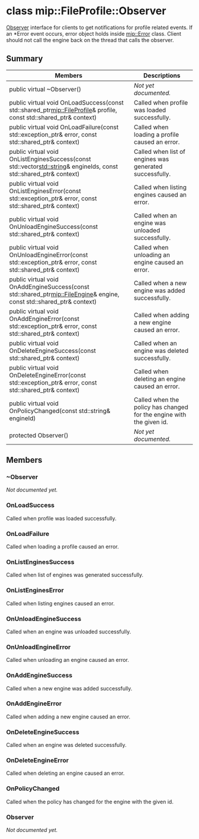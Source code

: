 # class mip::FileProfile::Observer 
[Observer](class_mip_fileprofile_observer.md) interface for clients to get notifications for profile related events.
If an *Error event occurs, error object holds inside [mip::Error](class_mip_error.md) class. 
Client should not call the engine back on the thread that calls the observer.
  
## Summary
 Members                        | Descriptions                                
--------------------------------|---------------------------------------------
 public virtual ~Observer()  | _Not yet documented._
public virtual void OnLoadSuccess(const std::shared_ptr<mip::FileProfile>& profile, const std::shared_ptr<void>& context)  |  Called when profile was loaded successfully.
public virtual void OnLoadFailure(const std::exception_ptr& error, const std::shared_ptr<void>& context)  |  Called when loading a profile caused an error.
public virtual void OnListEnginesSuccess(const std::vector<std::string>& engineIds, const std::shared_ptr<void>& context)  |  Called when list of engines was generated successfully.
public virtual void OnListEnginesError(const std::exception_ptr& error, const std::shared_ptr<void>& context)  |  Called when listing engines caused an error.
public virtual void OnUnloadEngineSuccess(const std::shared_ptr<void>& context)  |  Called when an engine was unloaded successfully.
public virtual void OnUnloadEngineError(const std::exception_ptr& error, const std::shared_ptr<void>& context)  |  Called when unloading an engine caused an error.
public virtual void OnAddEngineSuccess(const std::shared_ptr<mip::FileEngine>& engine, const std::shared_ptr<void>& context)  |  Called when a new engine was added successfully.
public virtual void OnAddEngineError(const std::exception_ptr& error, const std::shared_ptr<void>& context)  |  Called when adding a new engine caused an error.
public virtual void OnDeleteEngineSuccess(const std::shared_ptr<void>& context)  |  Called when an engine was deleted successfully.
public virtual void OnDeleteEngineError(const std::exception_ptr& error, const std::shared_ptr<void>& context)  |  Called when deleting an engine caused an error.
 public virtual void OnPolicyChanged(const std::string& engineId)  |  Called when the policy has changed for the engine with the given id.
 protected Observer()  | _Not yet documented._
  
## Members
  
### ~Observer
_Not documented yet._

  
### OnLoadSuccess
Called when profile was loaded successfully.
  
### OnLoadFailure
Called when loading a profile caused an error.
  
### OnListEnginesSuccess
Called when list of engines was generated successfully.
  
### OnListEnginesError
Called when listing engines caused an error.
  
### OnUnloadEngineSuccess
Called when an engine was unloaded successfully.
  
### OnUnloadEngineError
Called when unloading an engine caused an error.
  
### OnAddEngineSuccess
Called when a new engine was added successfully.
  
### OnAddEngineError
Called when adding a new engine caused an error.
  
### OnDeleteEngineSuccess
Called when an engine was deleted successfully.
  
### OnDeleteEngineError
Called when deleting an engine caused an error.
  
### OnPolicyChanged
Called when the policy has changed for the engine with the given id.
  
### Observer
_Not documented yet._

